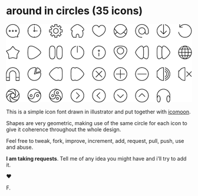 # **around in circles** (35 icons)

![Sample from font](sample_font.png)

This is a simple icon font drawn in illustrator and put together with [icomoon](http://icomoon.io/app/).

Shapes are very geometric, making use of the same circle for each icon to give it coherence throughout the whole design.

Feel free to tweak, fork, improve, increment, add, request, pull, push, use and abuse.

**I am taking requests**. Tell me of any idea you might have and i’ll try to add it.

♥

F.